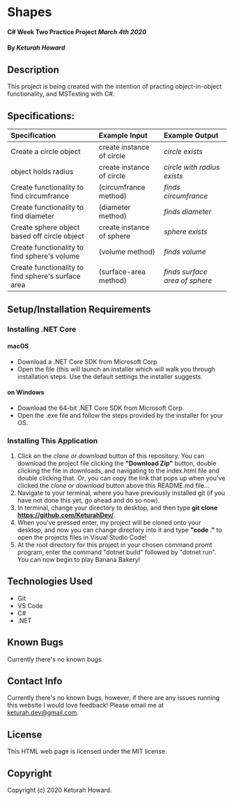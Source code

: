 # Shapes

#### C# Week Two Practice Project _March 4th 2020_

#### By _**Keturah Howard**_

## Description

This project is being created with the intention of practing object-in-object functionality, and MSTesting with C#.

## Specifications:


| Specification | Example Input | Example Output |
| :------------- |:-------------| :-------------------|
| Create a circle object | create instance of circle | *circle exists* |
| object holds radius | create instance of circle | *circle with radius exists* |
| Create functionality to find circumfrance | (circumfrance method) | *finds circumfrance* |
| Create functionality to find diameter | (diameter method) | *finds diameter* |
| Create sphere object based off circle object | create instance of sphere | *sphere exists* |
| Create functionality to find sphere's volume | (volume method) | *finds volume* |
| Create functionality to find sphere's surface area | (surface-area method) | *finds surface area of sphere* |






## Setup/Installation Requirements

  ### Installing .NET Core

  #### macOS
  * Download a .NET Core SDK from Microsoft Corp
  * Open the file (this will launch an installer which will walk you through installation steps. Use the default settings the installer suggests.

  #### on Windows
  * Download the 64-bit .NET Core SDK from Microsoft Corp.
  * Open the .exe file and follow the steps provided by the installer for your OS.

  ### Installing This Application

  1. Click on the *clone or download* button of this repository. You can download the project file clicking the **"Download Zip"** button, double clicking the file in downloads, and navigating to the index.html file and double clicking that. *Or*, you can copy the link that pops up when you've clicked the *clone or download* button above this README.md file...
  2. Navigate to your terminal, where you have previously installed git (if you have not done this yet, go ahead and do so now).
  3. In terminal, change your directory to desktop, and then type **git clone https://github.com/KeturahDev/**.
  4. When you've pressed enter, my project will be cloned onto your desktop, and now you can change directory into it and type **"code ."** to open the projects files in Visual Studio Code!
  5. At the root directory for this project in your chosen command promt program, enter the command "dotnet build" followed by "dotnet run". You can now begin to play Banana Bakery!

## Technologies Used

* Git
* VS Code
* C#
* .NET


## Known Bugs
Currently there's no known bugs.

## Contact Info 
Currently there's no known bugs, however, if there are any issues running this website I would love feedback! Please email me at keturah.dev@gmail.com.

## License

This HTML web page is licensed under the MIT license.

## Copyright

Copyright (c) 2020 Keturah Howard.